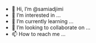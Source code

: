 - 👋 Hi, I’m @samiadjimi
- 👀 I’m interested in ...
- 🌱 I’m currently learning ...
- 💞️ I’m looking to collaborate on ...
- 📫 How to reach me ...

<!---
samiadjimi/samiadjimi is a ✨ special ✨ repository because its `README.md` (this file) appears on your GitHub profile.
You can click the Preview link to take a look at your changes.
--->
